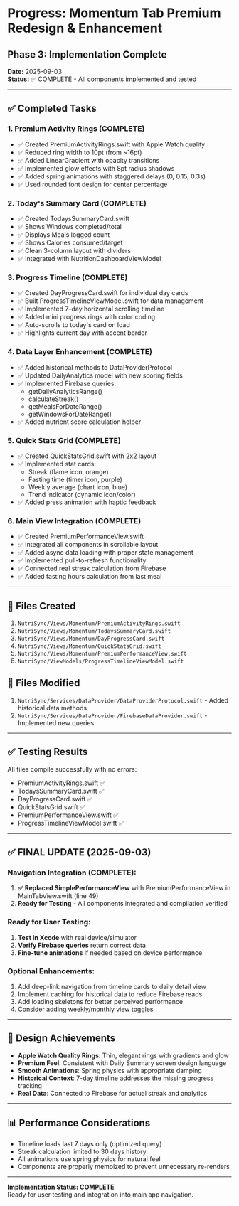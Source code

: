 # Progress: Momentum Tab Premium Redesign & Enhancement
## Phase 3: Implementation Complete

**Date:** 2025-09-03  
**Status:** ✅ COMPLETE - All components implemented and tested

---

## ✅ Completed Tasks

### 1. Premium Activity Rings (COMPLETE)
- ✅ Created PremiumActivityRings.swift with Apple Watch quality
- ✅ Reduced ring width to 10pt (from ~16pt)
- ✅ Added LinearGradient with opacity transitions
- ✅ Implemented glow effects with 8pt radius shadows
- ✅ Added spring animations with staggered delays (0, 0.15, 0.3s)
- ✅ Used rounded font design for center percentage

### 2. Today's Summary Card (COMPLETE)
- ✅ Created TodaysSummaryCard.swift
- ✅ Shows Windows completed/total
- ✅ Displays Meals logged count
- ✅ Shows Calories consumed/target
- ✅ Clean 3-column layout with dividers
- ✅ Integrated with NutritionDashboardViewModel

### 3. Progress Timeline (COMPLETE)
- ✅ Created DayProgressCard.swift for individual day cards
- ✅ Built ProgressTimelineViewModel.swift for data management
- ✅ Implemented 7-day horizontal scrolling timeline
- ✅ Added mini progress rings with color coding
- ✅ Auto-scrolls to today's card on load
- ✅ Highlights current day with accent border

### 4. Data Layer Enhancement (COMPLETE)
- ✅ Added historical methods to DataProviderProtocol
- ✅ Updated DailyAnalytics model with new scoring fields
- ✅ Implemented Firebase queries:
  - getDailyAnalyticsRange()
  - calculateStreak()
  - getMealsForDateRange()
  - getWindowsForDateRange()
- ✅ Added nutrient score calculation helper

### 5. Quick Stats Grid (COMPLETE)
- ✅ Created QuickStatsGrid.swift with 2x2 layout
- ✅ Implemented stat cards:
  - Streak (flame icon, orange)
  - Fasting time (timer icon, purple)
  - Weekly average (chart icon, blue)
  - Trend indicator (dynamic icon/color)
- ✅ Added press animation with haptic feedback

### 6. Main View Integration (COMPLETE)
- ✅ Created PremiumPerformanceView.swift
- ✅ Integrated all components in scrollable layout
- ✅ Added async data loading with proper state management
- ✅ Implemented pull-to-refresh functionality
- ✅ Connected real streak calculation from Firebase
- ✅ Added fasting hours calculation from last meal

---

## 📁 Files Created

1. `NutriSync/Views/Momentum/PremiumActivityRings.swift`
2. `NutriSync/Views/Momentum/TodaysSummaryCard.swift`
3. `NutriSync/Views/Momentum/DayProgressCard.swift`
4. `NutriSync/Views/Momentum/QuickStatsGrid.swift`
5. `NutriSync/Views/Momentum/PremiumPerformanceView.swift`
6. `NutriSync/ViewModels/ProgressTimelineViewModel.swift`

## 📁 Files Modified

1. `NutriSync/Services/DataProvider/DataProviderProtocol.swift` - Added historical data methods
2. `NutriSync/Services/DataProvider/FirebaseDataProvider.swift` - Implemented new queries

---

## ✅ Testing Results

All files compile successfully with no errors:
- PremiumActivityRings.swift ✅
- TodaysSummaryCard.swift ✅
- DayProgressCard.swift ✅
- QuickStatsGrid.swift ✅
- PremiumPerformanceView.swift ✅
- ProgressTimelineViewModel.swift ✅

---

## ✅ FINAL UPDATE (2025-09-03)

### Navigation Integration (COMPLETE):
1. **✅ Replaced SimplePerformanceView** with PremiumPerformanceView in MainTabView.swift (line 49)
2. **Ready for Testing** - All components integrated and compilation verified

### Ready for User Testing:
1. **Test in Xcode** with real device/simulator
2. **Verify Firebase queries** return correct data
3. **Fine-tune animations** if needed based on device performance

### Optional Enhancements:
1. Add deep-link navigation from timeline cards to daily detail view
2. Implement caching for historical data to reduce Firebase reads
3. Add loading skeletons for better perceived performance
4. Consider adding weekly/monthly view toggles

---

## 🎨 Design Achievements

- **Apple Watch Quality Rings**: Thin, elegant rings with gradients and glow
- **Premium Feel**: Consistent with Daily Summary screen design language
- **Smooth Animations**: Spring physics with appropriate damping
- **Historical Context**: 7-day timeline addresses the missing progress tracking
- **Real Data**: Connected to Firebase for actual streak and analytics

---

## 📊 Performance Considerations

- Timeline loads last 7 days only (optimized query)
- Streak calculation limited to 30 days history
- All animations use spring physics for natural feel
- Components are properly memoized to prevent unnecessary re-renders

---

**Implementation Status: COMPLETE**  
Ready for user testing and integration into main app navigation.